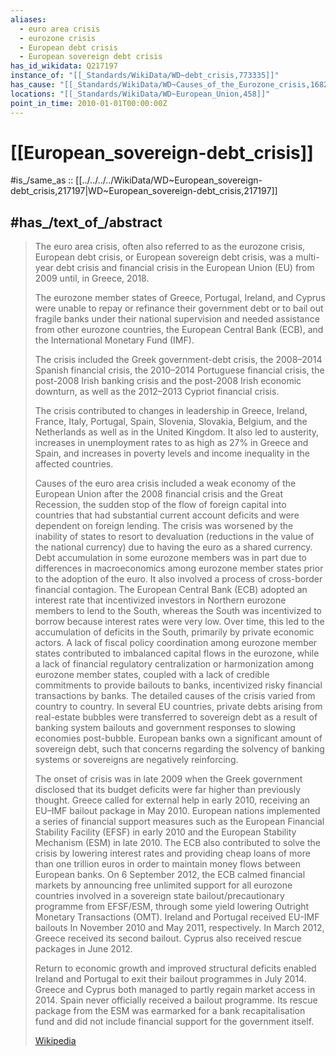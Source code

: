 ```yaml
---
aliases:
  - euro area crisis
  - eurozone crisis
  - European debt crisis
  - European sovereign debt crisis
has_id_wikidata: Q217197
instance_of: "[[_Standards/WikiData/WD~debt_crisis,773335]]"
has_cause: "[[_Standards/WikiData/WD~Causes_of_the_Eurozone_crisis,16829027]]"
locations: "[[_Standards/WikiData/WD~European_Union,458]]"
point_in_time: 2010-01-01T00:00:00Z
---
```


# [[European_sovereign-debt_crisis]] 

#is_/same_as :: [[../../../../WikiData/WD~European_sovereign-debt_crisis,217197|WD~European_sovereign-debt_crisis,217197]] 

## #has_/text_of_/abstract 

> The euro area crisis, 
> often also referred to as the eurozone crisis, European debt crisis, or European sovereign debt crisis, 
> was a multi-year debt crisis and financial crisis in the European Union (EU) 
> from 2009 until, in Greece, 2018. 
> 
> The eurozone member states of Greece, Portugal, Ireland, and Cyprus 
> were unable to repay or refinance their government debt 
> or to bail out fragile banks under their national supervision 
> and needed assistance from other eurozone countries, the European Central Bank (ECB), 
> and the International Monetary Fund (IMF). 
> 
> The crisis included the Greek government-debt crisis, the 2008–2014 Spanish financial crisis, 
> the 2010–2014 Portuguese financial crisis, the post-2008 Irish banking crisis 
> and the post-2008 Irish economic downturn, as well as the 2012–2013 Cypriot financial crisis. 
> 
> The crisis contributed to changes in leadership in Greece, Ireland, France, Italy, Portugal, 
> Spain, Slovenia, Slovakia, Belgium, and the Netherlands as well as in the United Kingdom. 
> It also led to austerity, increases in unemployment rates to as high as 27% in Greece and Spain, 
> and increases in poverty levels and income inequality in the affected countries.
>
> Causes of the euro area crisis included a weak economy of the European Union after the 2008 financial crisis and the Great Recession, the sudden stop of the flow of foreign capital into countries that had substantial current account deficits and were dependent on foreign lending. The crisis was worsened by the inability of states to resort to devaluation (reductions in the value of the national currency) due to having the euro as a shared currency. Debt accumulation in some eurozone members was in part due to differences in macroeconomics among eurozone member states prior to the adoption of the euro. It also involved a process of cross-border financial contagion. The European Central Bank (ECB) adopted an interest rate that incentivized investors in Northern eurozone members to lend to the South, whereas the South was incentivized to borrow because interest rates were very low. Over time, this led to the accumulation of deficits in the South, primarily by private economic actors. A lack of fiscal policy coordination among eurozone member states contributed to imbalanced capital flows in the eurozone, while a lack of financial regulatory centralization or harmonization among eurozone member states, coupled with a lack of credible commitments to provide bailouts to banks, incentivized risky financial transactions by banks. The detailed causes of the crisis varied from country to country. In several EU countries, private debts arising from real-estate bubbles were transferred to sovereign debt as a result of banking system bailouts and government responses to slowing economies post-bubble. European banks own a significant amount of sovereign debt, such that concerns regarding the solvency of banking systems or sovereigns are negatively reinforcing.
>
> The onset of crisis was in late 2009 when the Greek government disclosed that its budget deficits were far higher than previously thought. Greece called for external help in early 2010, receiving an EU–IMF bailout package in May 2010. European nations implemented a series of financial support measures such as the European Financial Stability Facility (EFSF) in early 2010 and the European Stability Mechanism (ESM) in late 2010. The ECB also contributed to solve the crisis by lowering interest rates and providing cheap loans of more than one trillion euros in order to maintain money flows between European banks. On 6 September 2012, the ECB calmed financial markets by announcing free unlimited support for all eurozone countries involved in a sovereign state bailout/precautionary programme from EFSF/ESM, through some yield lowering Outright Monetary Transactions (OMT). Ireland and Portugal received EU-IMF bailouts In November 2010 and May 2011, respectively. In March 2012, Greece received its second bailout. Cyprus also received rescue packages in June 2012.
>
> Return to economic growth and improved structural deficits enabled Ireland and Portugal to exit their bailout programmes in July 2014. Greece and Cyprus both managed to partly regain market access in 2014. Spain never officially received a bailout programme. Its rescue package from the ESM was earmarked for a bank recapitalisation fund and did not include financial support for the government itself.
>
> [Wikipedia](https://en.wikipedia.org/wiki/Euro%20area%20crisis) 

